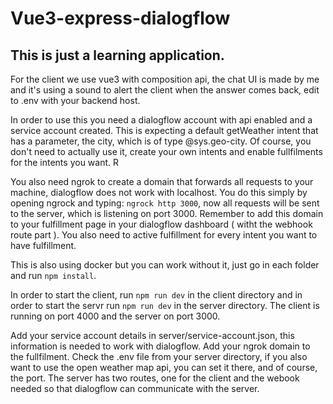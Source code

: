 # Vue3-express-dialogflow

## This is just a learning application.

For the client we use vue3 with composition api, the chat UI is made by me and it's using a sound to alert the client when the answer comes back, edit to .env with your
backend host.

In order to use this you need a dialogflow account with api enabled and a service account created. This is expecting a default getWeather intent that has a parameter,
the city, which is of type @sys.geo-city. Of course, you don't need to actually use it, create your own intents and enable fullfilments for the intents you want. R

You also need ngrok to create a domain that forwards all requests to your machine, dialogflow does not work with localhost. You do this simply by opening ngrock and typing:
```ngrock http 3000```, now all requests will be sent to the server, which is listening on port 3000. Remember to add this domain to your fulfillment page in your dialogflow dashboard ( witht the webhook route part  ). You also need to active fulfillment for every intent you want to have fulfillment.

This is also using docker but you can work without it, just go in each folder and run ```npm install```.

In order to start the client, run ```npm run dev``` in the client directory and in order to start the servr run ```npm run dev``` in the server directory. The client
is running on port 4000 and the server on port 3000.

Add your service account details in server/service-account.json, this information is needed to work with dialogflow. Add your ngrok domain to the fullfilment. Check the .env
file from your server directory, if you also want to use the open weather map api, you can set it there, and of course, the port. The server has two routes, one for the client and the webook needed so that dialogflow can communicate with the server.

